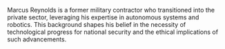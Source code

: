 Marcus Reynolds is a former military contractor who transitioned into the private sector, leveraging his expertise in autonomous systems and robotics. This background shapes his belief in the necessity of technological progress for national security and the ethical implications of such advancements.